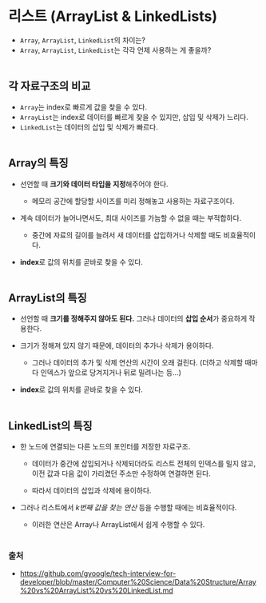 # 리스트 (ArrayList & LinkedLists)
- `Array`, `ArrayList`, `LinkedList`의 차이는?
- `Array`, `ArrayList`, `LinkedList`는 각각 언제 사용하는 게 좋을까?
<br></br>

## 각 자료구조의 비교
- `Array`는 index로 빠르게 값을 찾을 수 있다.
- `ArrayList`는 index로 데이터를 빠르게 찾을 수 있지만, 삽입 및 삭제가 느리다.
- `LinkedList`는 데이터의 삽입 및 삭제가 빠르다.
<br></br>

## Array의 특징
- 선언할 때 **크기와 데이터 타입을 지정**해주어야 한다.
    
    - 메모리 공간에 할당할 사이즈를 미리 정해놓고 사용하는 자료구조이다.
    
- 계속 데이터가 늘어나면서도, 최대 사이즈를 가늠할 수 없을 때는 부적합하다.
    
    - 중간에 자료의 길이를 늘려서 새 데이터를 삽입하거나 삭제할 때도 비효율적이다.

- **index**로 값의 위치를 곧바로 찾을 수 있다.
<br></br>

## ArrayList의 특징
- 선언할 때 **크기를 정해주지 않아도 된다.** 그러나 데이터의 **삽입 순서**가 중요하게 작용한다.

- 크기가 정해져 있지 않기 때문에, 데이터의 추가나 삭제가 용이하다.

    - 그러나 데이터의 추가 및 삭제 연산의 시간이 오래 걸린다. (더하고 삭제할 때마다 인덱스가 앞으로 당겨지거나 뒤로 밀려나는 등...)

- **index**로 값의 위치를 곧바로 찾을 수 있다.
<br></br>

## LinkedList의 특징
- 한 노드에 연결되는 다른 노드의 포인터를 저장한 자료구조.

    - 데이터가 중간에 삽입되거나 삭제되더라도 리스트 전체의 인덱스를 밀지 않고, 이전 값과 다음 값이 가리켰던 주소만 수정하여 연결하면 된다.

    - 따라서 데이터의 삽입과 삭제에 용이하다.

- 그러나 리스트에서 *k번째 값을 찾는 연산* 등을 수행할 때에는 비효율적이다.

    - 이러한 연산은 Array나 ArrayList에서 쉽게 수행할 수 있다.
<br></br>

### 출처
- https://github.com/gyoogle/tech-interview-for-developer/blob/master/Computer%20Science/Data%20Structure/Array%20vs%20ArrayList%20vs%20LinkedList.md